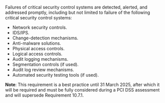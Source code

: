 Failures of critical security control systems are detected, alerted, and addressed promptly, including but not limited to failure of the following critical security control systems:

- Network security controls.
- IDS/IPS.
- Change-detection mechanisms.
- Anti-malware solutions.
- Physical access controls.
- Logical access controls.
- Audit logging mechanisms.
- Segmentation controls (if used).
- Audit log review mechanisms.
- Automated security testing tools (if used).

**Note**: This requirement is a best practice until 31 March 2025, after which it will be required and must be fully considered during a PCI DSS assessment and will supersede Requirement 10.7.1.